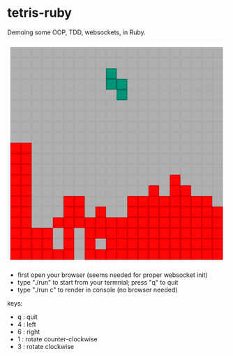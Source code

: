 # tetris-ruby
Demoing some OOP, TDD, websockets, in Ruby.

![Alt text](screenshot.jpg?raw=true "Tetris browser screenshot")

- first open your browser (seems needed for proper websocket init)
- type "./run" to start from your termnial; press "q" to quit
- type "./run c" to render in console (no browser needed)

keys:
- q : quit
- 4 : left
- 6 : right
- 1 : rotate counter-clockwise
- 3 : rotate clockwise